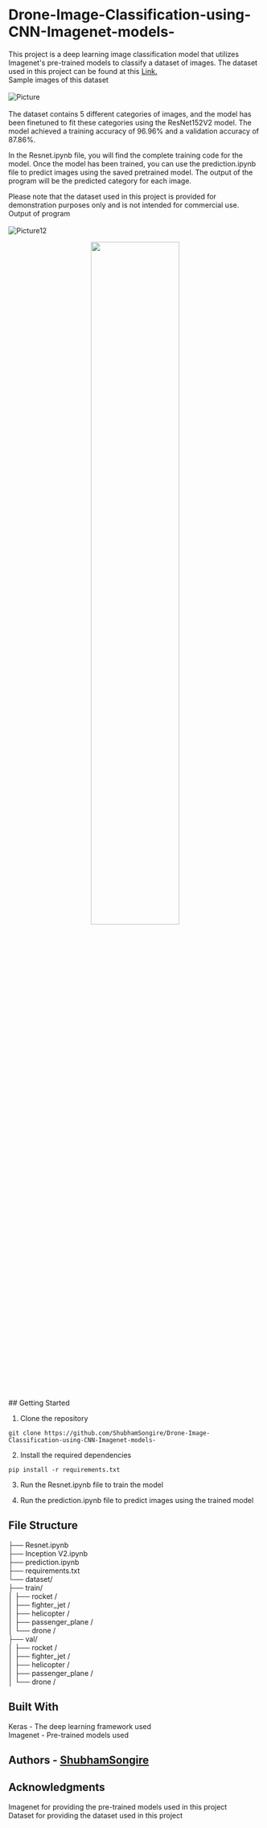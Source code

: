 # Drone-Image-Classification-using-CNN-Imagenet-models-
This project is a deep learning image classification model that utilizes Imagenet's pre-trained models to classify a dataset of images. The dataset used in this project can be found at this <a href="https://drive.google.com/drive/folders/1zglFJPmfcbVIsIg4SwchuR2fLWCZvqjP?usp=sharing"> Link. </a> <br>
Sample images of this dataset <br><br>
![Picture](https://user-images.githubusercontent.com/68246393/157185204-87534206-1da4-4a67-bb45-5a9e74c9c2d5.png) <br><br>
The dataset contains 5 different categories of images, and the model has been finetuned to fit these categories using the ResNet152V2 model. The model achieved a training accuracy of 96.96% and a validation accuracy of 87.86%.

In the Resnet.ipynb file, you will find the complete training code for the model. Once the model has been trained, you can use the prediction.ipynb file to predict images using the saved pretrained model. The output of the program will be the predicted category for each image.

Please note that the dataset used in this project is provided for demonstration purposes only and is not intended for commercial use.<br>
Output of program <br><br>
![Picture12](https://user-images.githubusercontent.com/68246393/157185712-a8b89f4d-2936-4210-843a-c455b753e76a.png) <br>
<div align="center">
    <a href="./">
        <img src="https://user-images.githubusercontent.com/68246393/157185712-a8b89f4d-2936-4210-843a-c455b753e76a.png" width="59%"/>
    </a>
</div>
## Getting Started 

1. Clone the repository <br>
``` shell
git clone https://github.com/ShubhamSongire/Drone-Image-Classification-using-CNN-Imagenet-models-
```

2. Install the required dependencies
``` shell
pip install -r requirements.txt
```

3. Run the Resnet.ipynb file to train the model

4. Run the prediction.ipynb file to predict images using the trained model

## File Structure
├── Resnet.ipynb  <br>
├── Inception V2.ipynb<br>
├── prediction.ipynb <br>
├── requirements.txt <br>
└── dataset/ <br>
    ├── train/ <br>
    │   ├── rocket / <br>
    │   ├── fighter_jet /<br>
    │   ├── helicopter /<br>
    │   ├── passenger_plane /<br>
    │   └── drone /<br>
    ├── val/<br>
    │   ├── rocket / <br>
    │   ├── fighter_jet /<br>
    │   ├── helicopter /<br>
    │   ├── passenger_plane /<br>
    │   └── drone /<br>
    
## Built With
Keras - The deep learning framework used <br>
Imagenet - Pre-trained models used <br>

## Authors - [ShubhamSongire](https://github.com/ShubhamSongire) <br>

## Acknowledgments
Imagenet for providing the pre-trained models used in this project<br>
Dataset for providing the dataset used in this project
